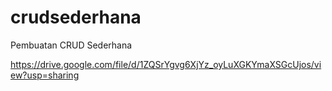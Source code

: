 # crudsederhana
Pembuatan CRUD Sederhana

https://drive.google.com/file/d/1ZQSrYgvg6XjYz_oyLuXGKYmaXSGcUjos/view?usp=sharing



